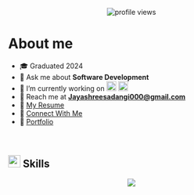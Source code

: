 <p align="center">
  <img src="https://komarev.com/ghpvc/?username=jayshreee10&label=Profile%20views&color=0e75b6&style=flat" alt="profile views" />
</p> 

# **About me**  

- 🎓 Graduated 2024  
- 💬 Ask me about **Software Development**  
- 🌱 I’m currently working on <img src="https://skillicons.dev/icons?i=nextjs" height="20"/>  <img src="https://skillicons.dev/icons?i=nestjs" height="20"/>  
- 📩 Reach me at **Jayashreesadangi000@gmail.com**  
- 📄 [My Resume](https://drive.google.com/file/d/1mcCokxACjPUXJKhVfAnQW__m4HQRcBso/view?usp=sharing)  
- 🤝 [Connect With Me](https://connect.jayshree.tech/)  
- 🫆 [Portfolio](https://www.jayshree.tech/)  
<br>

## <img src="https://media2.giphy.com/media/QssGEmpkyEOhBCb7e1/giphy.gif" width="25"><b> Skills</b>  

<p align="center">
  <img src="https://skillicons.dev/icons?i=js,java,html,css,react,nextjs,tailwind,nodejs,express,nestjs,mysql,mongodb,git,docker,linux" />
</p>
